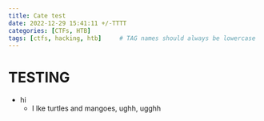 ```yaml
---
title: Cate test
date: 2022-12-29 15:41:11 +/-TTTT
categories: [CTFs, HTB]
tags: [ctfs, hacking, htb]     # TAG names should always be lowercase
---
```

# TESTING

- hi
    - I lke turtles and mangoes, ughh, ugghh